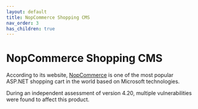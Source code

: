 ```yaml
---
layout: default
title: NopCommerce Shopping CMS
nav_order: 3
has_children: true
---
```


# NopCommerce Shopping CMS

According to its website, [NopCommerce](https://www.nopcommerce.com/en) is one of the most popular ASP.NET shopping cart in the world based on Microsoft technologies.

During an independent assessment of version 4.20, multiple vulnerabilities were found to affect this product.
